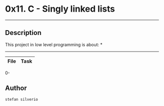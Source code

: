# 0x11. C - Singly linked lists
---
## Description

This project in low level programming is about:
*

---
File|Task
---|---
0-

## Author
`stefan silverio`